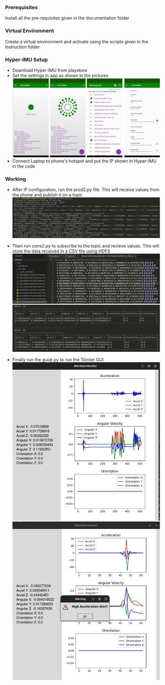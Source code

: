 ### Prerequisites
Install all the pre-requisites given in the documentation folder

### Virtual Environment
Create a virtual environment and activate using the scripts given in the Instruction folder

### Hyper-IMU Setup
* Download Hyper-IMU from playstore
* Set the settings in app as shown in the pictures
![alt text](<Images/Screenshot 2024-12-03 174057.png>)
* Connect Laptop to phone's hotspot and put the IP shown in Hyper-IMU in the code

### Working
* After IP configuration, run the prod2.py file. This will receive values from the phone and publish it on a topic
![alt text](<Images/Screenshot from 2024-10-22 00-30-36.png>)

* Then run cons2.py to subscribe to the topic and recieve values. This will store the data received in a CSV file using HDFS
![alt text](<Images/Screenshot from 2024-10-22 00-29-50.png>)
![alt text](<Images/Screenshot from 2024-10-22 00-30-47.png>)

* Finally run the guiqt.py to run the Tkinter GUI
![alt text](<Images/Screenshot from 2024-10-22 00-29-14.png>)
![alt text](<Images/Screenshot from 2024-10-22 00-27-52.png>)